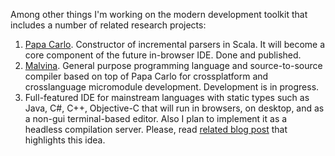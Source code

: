 Among other things I'm working on the modern development toolkit that includes a
number of related research projects:

1. [Papa Carlo](/projects/papa-carlo/). Constructor of incremental parsers in
Scala. It will become a core component of the future in-browser IDE.
Done and published.
2. [Malvina](https://github.com/Eliah-Lakhin/malvina-in-scala). General purpose
programming language and source-to-source compiler based on top of Papa Carlo
for crossplatform and crosslanguage micromodule development. Development is in
progress.
3. Full-featured IDE for mainstream languages with static types such as Java,
C#, C++, Objective-C that will run in browsers, on desktop, and as a non-gui
terminal-based editor. Also I plan to implement it as a headless compilation
server. Please, read
[related blog post](/blog/15.11.2013-handy-incremental-parser/) that highlights
this idea.

